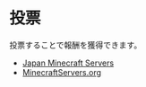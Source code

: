 # 投票
投票することで報酬を獲得できます。

- [Japan Minecraft Servers](https://minecraft.jp/servers/mcplay.biz)
- [MinecraftServers.org](https://minecraftservers.org/server/548461)